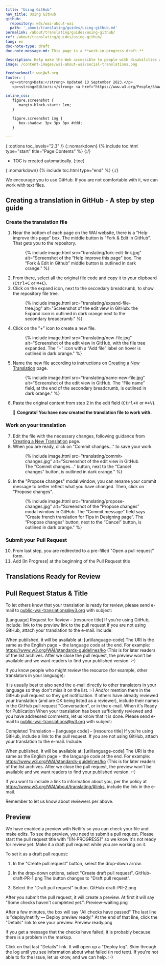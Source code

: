 ```yaml
---
title: "Using GitHub"
nav_title: Using GitHub
github:
  repository: w3c/wai-about-wai
  path: '_about/translating/guides/using-github.md'
permalink: /about/translating/guides/using-github/
ref: /about/translating/guides/using-github/
lang: en
doc-note-type: draft
doc-note-message-md: This page is a **work-in-progress draft.**

description: Help make the Web accessible to people with disabilities around the world. We appreciate your contributions to translating W3C WAI accessibility resources.
image: /content-images/wai-about-wai/social-translations.png

feedbackmail: wai@w3.org
footer: |
  <p><strong>Date:</strong> Updated 13 September 2023.</p>
   <p><strong>Editors:</strong> <a href="https://www.w3.org/People/Shawn/">Shawn Lawton Henry</a>, Rémi Bétin.</p>

inline_css: |
   figure.screenshot {
      margin-block-start: 1em;   
   }
   
   figure.screenshot img {
      box-shadow: 3px 3px 3px #ddd;
   }

---
```


{::options toc_levels="2,3" /}
{::nomarkdown}
{% include toc.html type="start" title="Page Contents" %}
{:/}

-   TOC is created automatically.
{:toc}

{::nomarkdown}
{% include toc.html type="end" %}
{:/}

We encourage you to use GitHub.
If you are not comfortable with it, we can work with text files.

## Creating a translation in GitHub - A step by step guide

### Create the translation file

<ol>
   <li>
   Near the bottom of each page on the WAI website, there is a "Help improve this page" box. The middle button is "Fork & Edit in GitHub". That gets you to the repository.
   <figure class="screenshot">
      {% include image.html src="translating/fork-edit-link.jpg" alt="Screenshot of the “Help improve this page” box. The “Fork & Edit in Github” middle button is outlined in dark orange." %}
   </figure>
   </li>
   <li>
   From there, select all the original file code and copy it to your clipboard (<kbd><kbd>Ctrl</kbd>+<kbd>C</kbd></kbd> or <kbd><kbd>⌘</kbd>+<kbd>C</kbd></kbd>).
   </li>
   <li>
   Click on the expand icon, next to the secondary breadcrumb, to show the repository file tree.
   <figure class="screenshot">
      {% include image.html src="translating/expand-file-tree.jpg" alt="Screenshot of the edit view in GitHub: the Expand icon is outlined in dark orange next to the secondary breadcrumb." %}
   </figure>
   </li>
   <li>
   Click on the "+" icon to create a new file.
   <figure class="screenshot">
      {% include image.html src="translating/new-file.jpg" alt="Screenshot of the edit view in GitHub, with the file tree expanded. The “+” icon with a “Add file” label on hover is outlined in dark orange." %}
   </figure>
   </li>
   <li>
   <p>Name the new file according to instructions on <a href="/wai-about-wai/about/translating/guides/new-translation/#create-file">Creating a New Translation</a> page.</p>
   <figure class="screenshot">
      {% include image.html src="translating/name-new-file.jpg" alt="Screenshot of the edit view in GitHub. The “File name” field, at the end of the secondary breadcrumb, is outlined in dark orange." %}
   </figure>
   </li>
   <li>
   Paste the original content from step 2 in the edit field (<kbd><kbd>Ctrl</kbd>+<kbd>V</kbd></kbd> or <kbd><kbd>⌘</kbd>+<kbd>V</kbd></kbd>).
   <p>&#127881; <strong>Congrats! You have now created the translation file to work with.</strong></p>
   </li>
</ol>

### Work on your translation

<ol start="7">
   <li>
   Edit the file with the necessary changes, following guidance from <a href="/wai-about-wai/about/translating/guides/new-translation/">Creating a New Translation</a> page.
   </li>
   <li>
   When you are ready, click on "Commit changes..." to save your work
   <figure class="screenshot">
      {% include image.html src="translating/commit-changes.jpg" alt="Screenshot of the edit view in GitHub. The “Commit changes...” button, next to the “Cancel changes” button, is outlined in dark orange." %}
   </figure>
   </li>
   <li>
   In the "Propose changes" modal window, you can rename your commit message to better reflect what you have changed. Then, click on "Propose changes".
   <figure class="screenshot">
      {% include image.html src="translating/propose-changes.jpg" alt="Screenshot of the “Propose changes” modal window in GitHub. The “Commit message” field says “Create french translation for Tips in Designing page”. The “Propose changes” button, next to the “Cancel” button, is outlined in dark orange." %}
   </figure>
   </li>
</ol>

### Submit your Pull Request

<ol start="10">
   <li>
   From last step, you are redirected to a pre-filled "Open a pull request" form.
   </li>
   <li>Add [In Progress] at the beginning of the Pull Request title
   </li>
</ol>


## Translations Ready for Review


## Pull Request Status & Title

To let others know that your translation is ready for review, please send e-mail to public-wai-translations@w3.org with subject:

[Language] Request for Review – [resource title]
If you're using GitHub, include:
link to the preview
link to the pull request
If you are not using GitHub, attach your translation to the e-mail.
Include:

When published, it will be available at: [uri/language-code]
The URI is the same as the English page + the language code at the end. For example:
https://www.w3.org/WAI/standards-guidelines/ko (This is for later readers of the list archives. After we close the pull request, the preview won't be available and we want readers to find your published version. :-)

If you know people who might review the resource (for example, other translators in your language):

It is usually best to also send the e-mail directly to other translators in your language so they don't miss it on the list. :-)
And/or mention them in the GitHub pull request so they get notification.
If others have already reviewed your translation (and are OK being listed as a reviewer), include their names in the GitHub pull request "Conversation", or in the e-mail.
When it's Ready for Publication
When your translation has been sufficiently reviewed and you have addressed comments, let us know that it is done.
Please send e-mail to public-wai-translations@w3.org with subject:

Completed Translation – [language code] – [resource title]
If you're using GitHub, include a link to the pull request.
If you are not using GitHub, attach your translation to the e-mail.
Include:

When published, it will be available at: [uri/language-code]
The URI is the same as the English page + the language code at the end. For example:
https://www.w3.org/WAI/standards-guidelines/ko (This is for later readers of the list archives. After we close the pull request, the preview won't be available and we want readers to find your published version. :-)

If you want to include a link to information about you, per the policy at https://www.w3.org/WAI/about/translating/#links, include the link in the e-mail.

Remember to let us know about reviewers per above.

## Preview

We have enabled a preview with Netlify so you can check your file and make edits. To see the preview, you need to submit a pull request. Please start the pull request title with "[IN-PROGRESS]" so we know it's not ready for review yet. Make it a draft pull request while you are working on it.

To set it as a draft pull request:

1. In the "Create pull request" button, select the drop-down arrow.

2. In the drop-down options, select "Create draft pull request".
   GitHub-draft-PR-1.png
   The button changes to "Draft pull request".

3. Select the "Draft pull request" button.
   GitHub-draft-PR-2.png

After you submit the pull request, it will create a preview. At first it will say "Some checks haven't completed yet.".
Preview-waiting.png

After a few minutes, the box will say "All checks have passed"
The last line is "deploy/netlify — Deploy preview ready!"
At the end of that line, click the "Details" link to see your preview.
Preview ready.png

If you get a message that the checks have failed, it is probably because there is a problem in the markup.

Click on that last "Details" link.
It will open up a "Deploy log".
Skim through the log until you see information about what failed (in red text).
If you're not able to fix the issue, let us know, and we can help. :-)
